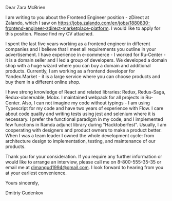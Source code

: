 Dear Zara McBrien

I am writing to you about the Frontend Engineer position - zDirect at Zalando, which I saw on https://jobs.zalando.com/en/jobs/1880830-frontend-engineer-zdirect-marketplace-platform. I would like to apply for this position. Please find my CV attached. 

I spent the last five years working as a frontend engineer in different companies and I believe that I meet all requirements you outline in your advertisement. I have experience in e-commerce - I worked for Ru-Center - it is a domain seller and I led a group of developers. We developed a domain shop with a huge wizard where you can buy a domain and additional products. Currently, I am working as a frontend developer for Yandex.Market - it is a large service where you can choose products and buy them in a different online shop.

I have strong knowledge of React and related libraries: Redux, Redus-Saga, Redux-observable, Mobx. I maintained webpack for all projects in Ru-Center. Also, I can not imagine my code without typings - I am using Typescript for my code and have two years of experience with Flow. I care about code quality and writing tests using jest and selenium where it is necessary. I prefer the functional paradigm in my code, and I implemented few functions in Ramda adjunct library during "Hacktoberfest". Usually, I am cooperating with designers and product owners to make a product better. When I was a team leader I owned the whole development cycle: from architecture design to implementation, testing, and maintenance of our products.

Thank you for your consideration. If you require any further information or would like to arrange an interview, please call me on 8-800-555-35-35 or email me at dimangud1994@gmail.com. I look forward to hearing from you at your earliest convenience.

Yours sincerely,

Dmitriy Gudenkov